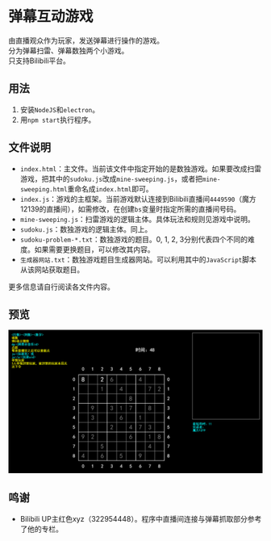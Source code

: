 # 弹幕互动游戏
由直播观众作为玩家，发送弹幕进行操作的游戏。  
分为弹幕扫雷、弹幕数独两个小游戏。  
只支持Bilibili平台。
## 用法
1. 安装`NodeJS`和`electron`。
2. 用`npm start`执行程序。  

## 文件说明  
* `index.html`：主文件。当前该文件中指定开始的是数独游戏。如果要改成扫雷游戏，把其中的`sudoku.js`改成`mine-sweeping.js`，或者把`mine-sweeping.html`重命名成`index.html`即可。
* `index.js`：游戏的主框架。当前游戏默认连接到Bilibili直播间`4449590`（魔方12139的直播间），如需修改，在创建`bs`变量时指定所需的直播间号码。
* `mine-sweeping.js`：扫雷游戏的逻辑主体。具体玩法和规则见游戏中说明。
* `sudoku.js`：数独游戏的逻辑主体。同上。
* `sudoku-problem-*.txt`：数独游戏的题目。0, 1, 2, 3分别代表四个不同的难度。如果需要更换题目，可以修改其内容。
* `生成器网站.txt`：数独游戏题目生成器网站。可以利用其中的`JavaScript`脚本从该网站获取题目。

更多信息请自行阅读各文件内容。
## 预览
![](preview/sudoku.png)
## 鸣谢
* Bilibili UP主红色xyz（322954448）。程序中直播间连接与弹幕抓取部分参考了他的专栏。